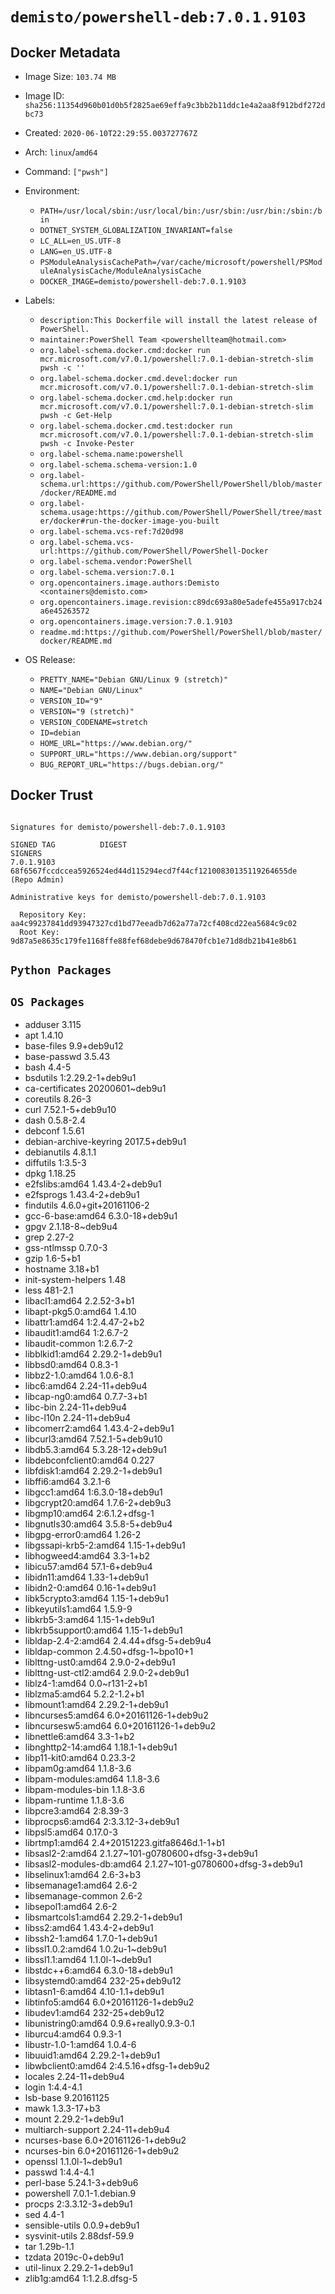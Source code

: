 # `demisto/powershell-deb:7.0.1.9103`
## Docker Metadata
- Image Size: `103.74 MB`
- Image ID: `sha256:11354d960b01d0b5f2825ae69effa9c3bb2b11ddc1e4a2aa8f912bdf272dbc73`
- Created: `2020-06-10T22:29:55.003727767Z`
- Arch: `linux`/`amd64`
- Command: `["pwsh"]`
- Environment:
  - `PATH=/usr/local/sbin:/usr/local/bin:/usr/sbin:/usr/bin:/sbin:/bin`
  - `DOTNET_SYSTEM_GLOBALIZATION_INVARIANT=false`
  - `LC_ALL=en_US.UTF-8`
  - `LANG=en_US.UTF-8`
  - `PSModuleAnalysisCachePath=/var/cache/microsoft/powershell/PSModuleAnalysisCache/ModuleAnalysisCache`
  - `DOCKER_IMAGE=demisto/powershell-deb:7.0.1.9103`
- Labels:
  - `description:This Dockerfile will install the latest release of PowerShell.`
  - `maintainer:PowerShell Team <powershellteam@hotmail.com>`
  - `org.label-schema.docker.cmd:docker run mcr.microsoft.com/v7.0.1/powershell:7.0.1-debian-stretch-slim pwsh -c ''`
  - `org.label-schema.docker.cmd.devel:docker run mcr.microsoft.com/v7.0.1/powershell:7.0.1-debian-stretch-slim`
  - `org.label-schema.docker.cmd.help:docker run mcr.microsoft.com/v7.0.1/powershell:7.0.1-debian-stretch-slim pwsh -c Get-Help`
  - `org.label-schema.docker.cmd.test:docker run mcr.microsoft.com/v7.0.1/powershell:7.0.1-debian-stretch-slim pwsh -c Invoke-Pester`
  - `org.label-schema.name:powershell`
  - `org.label-schema.schema-version:1.0`
  - `org.label-schema.url:https://github.com/PowerShell/PowerShell/blob/master/docker/README.md`
  - `org.label-schema.usage:https://github.com/PowerShell/PowerShell/tree/master/docker#run-the-docker-image-you-built`
  - `org.label-schema.vcs-ref:7d20d98`
  - `org.label-schema.vcs-url:https://github.com/PowerShell/PowerShell-Docker`
  - `org.label-schema.vendor:PowerShell`
  - `org.label-schema.version:7.0.1`
  - `org.opencontainers.image.authors:Demisto <containers@demisto.com>`
  - `org.opencontainers.image.revision:c89dc693a80e5adefe455a917cb24a6e45263572`
  - `org.opencontainers.image.version:7.0.1.9103`
  - `readme.md:https://github.com/PowerShell/PowerShell/blob/master/docker/README.md`

- OS Release:
  - `PRETTY_NAME="Debian GNU/Linux 9 (stretch)"`
  - `NAME="Debian GNU/Linux"`
  - `VERSION_ID="9"`
  - `VERSION="9 (stretch)"`
  - `VERSION_CODENAME=stretch`
  - `ID=debian`
  - `HOME_URL="https://www.debian.org/"`
  - `SUPPORT_URL="https://www.debian.org/support"`
  - `BUG_REPORT_URL="https://bugs.debian.org/"`

## Docker Trust
```

Signatures for demisto/powershell-deb:7.0.1.9103

SIGNED TAG          DIGEST                                                             SIGNERS
7.0.1.9103          68f6567fccdccea5926524ed44d115294ecd7f44cf12100830135119264655de   (Repo Admin)

Administrative keys for demisto/powershell-deb:7.0.1.9103

  Repository Key:	aa4c99237841dd93947327cd1bd77eeadb7d62a77a72cf408cd22ea5684c9c02
  Root Key:	9d87a5e8635c179fe1168ffe88fef68debe9d678470fcb1e71d8db21b41e8b61

```

## `Python Packages`


## `OS Packages`

* adduser	3.115
* apt	1.4.10
* base-files	9.9+deb9u12
* base-passwd	3.5.43
* bash	4.4-5
* bsdutils	1:2.29.2-1+deb9u1
* ca-certificates	20200601~deb9u1
* coreutils	8.26-3
* curl	7.52.1-5+deb9u10
* dash	0.5.8-2.4
* debconf	1.5.61
* debian-archive-keyring	2017.5+deb9u1
* debianutils	4.8.1.1
* diffutils	1:3.5-3
* dpkg	1.18.25
* e2fslibs:amd64	1.43.4-2+deb9u1
* e2fsprogs	1.43.4-2+deb9u1
* findutils	4.6.0+git+20161106-2
* gcc-6-base:amd64	6.3.0-18+deb9u1
* gpgv	2.1.18-8~deb9u4
* grep	2.27-2
* gss-ntlmssp	0.7.0-3
* gzip	1.6-5+b1
* hostname	3.18+b1
* init-system-helpers	1.48
* less	481-2.1
* libacl1:amd64	2.2.52-3+b1
* libapt-pkg5.0:amd64	1.4.10
* libattr1:amd64	1:2.4.47-2+b2
* libaudit1:amd64	1:2.6.7-2
* libaudit-common	1:2.6.7-2
* libblkid1:amd64	2.29.2-1+deb9u1
* libbsd0:amd64	0.8.3-1
* libbz2-1.0:amd64	1.0.6-8.1
* libc6:amd64	2.24-11+deb9u4
* libcap-ng0:amd64	0.7.7-3+b1
* libc-bin	2.24-11+deb9u4
* libc-l10n	2.24-11+deb9u4
* libcomerr2:amd64	1.43.4-2+deb9u1
* libcurl3:amd64	7.52.1-5+deb9u10
* libdb5.3:amd64	5.3.28-12+deb9u1
* libdebconfclient0:amd64	0.227
* libfdisk1:amd64	2.29.2-1+deb9u1
* libffi6:amd64	3.2.1-6
* libgcc1:amd64	1:6.3.0-18+deb9u1
* libgcrypt20:amd64	1.7.6-2+deb9u3
* libgmp10:amd64	2:6.1.2+dfsg-1
* libgnutls30:amd64	3.5.8-5+deb9u4
* libgpg-error0:amd64	1.26-2
* libgssapi-krb5-2:amd64	1.15-1+deb9u1
* libhogweed4:amd64	3.3-1+b2
* libicu57:amd64	57.1-6+deb9u4
* libidn11:amd64	1.33-1+deb9u1
* libidn2-0:amd64	0.16-1+deb9u1
* libk5crypto3:amd64	1.15-1+deb9u1
* libkeyutils1:amd64	1.5.9-9
* libkrb5-3:amd64	1.15-1+deb9u1
* libkrb5support0:amd64	1.15-1+deb9u1
* libldap-2.4-2:amd64	2.4.44+dfsg-5+deb9u4
* libldap-common	2.4.50+dfsg-1~bpo10+1
* liblttng-ust0:amd64	2.9.0-2+deb9u1
* liblttng-ust-ctl2:amd64	2.9.0-2+deb9u1
* liblz4-1:amd64	0.0~r131-2+b1
* liblzma5:amd64	5.2.2-1.2+b1
* libmount1:amd64	2.29.2-1+deb9u1
* libncurses5:amd64	6.0+20161126-1+deb9u2
* libncursesw5:amd64	6.0+20161126-1+deb9u2
* libnettle6:amd64	3.3-1+b2
* libnghttp2-14:amd64	1.18.1-1+deb9u1
* libp11-kit0:amd64	0.23.3-2
* libpam0g:amd64	1.1.8-3.6
* libpam-modules:amd64	1.1.8-3.6
* libpam-modules-bin	1.1.8-3.6
* libpam-runtime	1.1.8-3.6
* libpcre3:amd64	2:8.39-3
* libprocps6:amd64	2:3.3.12-3+deb9u1
* libpsl5:amd64	0.17.0-3
* librtmp1:amd64	2.4+20151223.gitfa8646d.1-1+b1
* libsasl2-2:amd64	2.1.27~101-g0780600+dfsg-3+deb9u1
* libsasl2-modules-db:amd64	2.1.27~101-g0780600+dfsg-3+deb9u1
* libselinux1:amd64	2.6-3+b3
* libsemanage1:amd64	2.6-2
* libsemanage-common	2.6-2
* libsepol1:amd64	2.6-2
* libsmartcols1:amd64	2.29.2-1+deb9u1
* libss2:amd64	1.43.4-2+deb9u1
* libssh2-1:amd64	1.7.0-1+deb9u1
* libssl1.0.2:amd64	1.0.2u-1~deb9u1
* libssl1.1:amd64	1.1.0l-1~deb9u1
* libstdc++6:amd64	6.3.0-18+deb9u1
* libsystemd0:amd64	232-25+deb9u12
* libtasn1-6:amd64	4.10-1.1+deb9u1
* libtinfo5:amd64	6.0+20161126-1+deb9u2
* libudev1:amd64	232-25+deb9u12
* libunistring0:amd64	0.9.6+really0.9.3-0.1
* liburcu4:amd64	0.9.3-1
* libustr-1.0-1:amd64	1.0.4-6
* libuuid1:amd64	2.29.2-1+deb9u1
* libwbclient0:amd64	2:4.5.16+dfsg-1+deb9u2
* locales	2.24-11+deb9u4
* login	1:4.4-4.1
* lsb-base	9.20161125
* mawk	1.3.3-17+b3
* mount	2.29.2-1+deb9u1
* multiarch-support	2.24-11+deb9u4
* ncurses-base	6.0+20161126-1+deb9u2
* ncurses-bin	6.0+20161126-1+deb9u2
* openssl	1.1.0l-1~deb9u1
* passwd	1:4.4-4.1
* perl-base	5.24.1-3+deb9u6
* powershell	7.0.1-1.debian.9
* procps	2:3.3.12-3+deb9u1
* sed	4.4-1
* sensible-utils	0.0.9+deb9u1
* sysvinit-utils	2.88dsf-59.9
* tar	1.29b-1.1
* tzdata	2019c-0+deb9u1
* util-linux	2.29.2-1+deb9u1
* zlib1g:amd64	1:1.2.8.dfsg-5
